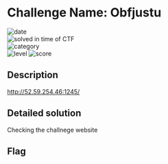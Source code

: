# Challenge Name: Obfjustu

![date](https://img.shields.io/badge/date-19.03.2021-brightgreen.svg)  
![solved in time of CTF](https://img.shields.io/badge/solved-in%20time%20of%20CTF-brightgreen.svg)   
![category](https://img.shields.io/badge/category-Web-blueviolet.svg)   
![level](https://img.shields.io/badge/level-Easy-blue.svg)
![score](https://img.shields.io/badge/score-50-blue.svg)

## Description

http://52.59.254.46:1245/

## Detailed solution

Checking the challnege website 



## Flag

```
```
